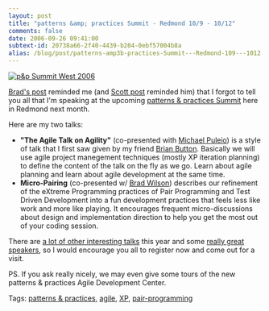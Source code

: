 ```yaml
---
layout: post
title: "patterns &amp; practices Summit - Redmond 10/9 - 10/12"
comments: false
date: 2006-09-26 09:41:00
subtext-id: 20738a66-2f40-4439-b204-0ebf57004b8a
alias: /blog/post/patterns-amp3b-practices-Summit---Redmond-109---1012.aspx
---
```



[![p&p Summit West 2006](http://www.peterprovost.org/Files/patternspracticesSummitRedmond1091012_95EE/pnpSummitHero4.jpg)](http://www.pnpsummit.com/west2006.aspx)

[Brad's post](http://www.agileprogrammer.com/dotnetguy/archive/2006/09/26/19655.aspx) reminded me (and [Scott post](http://www.hanselman.com/blog/PatternsPracticesSummitWest2006.aspx) reminded him) that I forgot to tell you all that I'm speaking at the upcoming [patterns & practices Summit](http://www.pnpsummit.com/west2006.aspx) here in Redmond next month.

Here are my two talks:

  * **"The Agile Talk on Agility"** (co-presented with [Michael Puleio](http://blogs.msdn.com/mpuleio/)) is a style of talk that I first saw given by my friend [Brian Button](http://www.agileprogrammer.com/oneagilecoder). Basically we will use agile project manegement techniques (mostly XP iteration planning) to define the content of the talk on the fly as we go. Learn about agile planning and learn about agile development at the same time.
  * **Micro-Pairing** (co-presented w/ [Brad Wilson](http://www.agileprogrammer.com/dotnetguy/)) describes our refinement of the eXtreme Programming practices of Pair Programming and Test Driven Development into a fun development practices that feels less like work and more like playing. It encourages frequent micro-discussions about design and implementation direction to help you get the most out of your coding session.

There are [a lot of other interesting talks](http://www.pnpsummit.com/west2006schedule.aspx) this year and some [really great speakers](http://www.pnpsummit.com/west2006presenters.aspx), so I would encourage you all to register now and come out for a visit.

PS. If you ask really nicely, we may even give some tours of the new patterns & practices Agile Development Center.

Tags: [patterns & practices](http://del.icio.us/popular/patterns+&+practices), [agile](http://del.icio.us/popular/agile), [XP](http://del.icio.us/popular/XP), [pair-programming](http://del.icio.us/popular/pair-programming)
